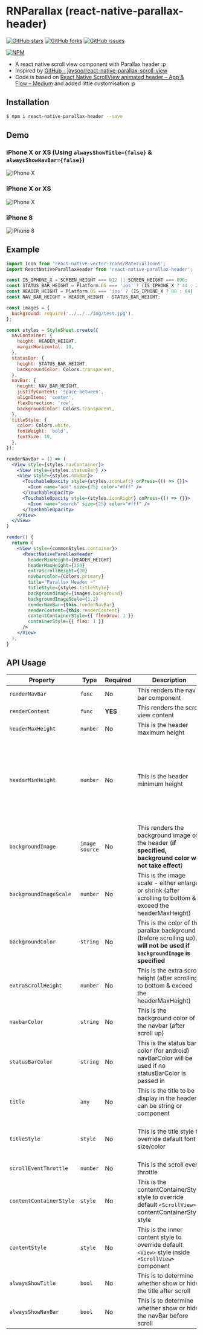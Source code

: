 
# RNParallax (react-native-parallax-header)
[![GitHub stars](https://img.shields.io/github/stars/kyaroru/RNParallax.svg)](https://github.com/kyaroru/RNParallax/stargazers)
[![GitHub forks](https://img.shields.io/github/forks/kyaroru/RNParallax.svg)](https://github.com/kyaroru/RNParallax/network)
[![GitHub issues](https://img.shields.io/github/issues/kyaroru/RNParallax.svg)](https://github.com/kyaroru/RNParallax/issues)

[![NPM](https://nodei.co/npm/react-native-parallax-header.png?downloads=true&downloadRank=true&stars=true)](https://nodei.co/npm/react-native-parallax-header/)

- A react native scroll view component with Parallax header :p
- Inspired by [GitHub - jaysoo/react-native-parallax-scroll-view](https://github.com/jaysoo/react-native-parallax-scroll-view)
- Code is based on [React Native ScrollView animated header – App & Flow – Medium](https://medium.com/appandflow/react-native-scrollview-animated-header-10a18cb9469e) and added little customisation :p

## Installation
```bash
$ npm i react-native-parallax-header --save
```
## Demo
### iPhone X or XS (Using `alwaysShowTitle={false}` & `alwaysShowNavBar={false}`)
![iPhone X](https://i.gyazo.com/24343e2127b8e479a52f4bc5853ef457.gif)

### iPhone X or XS
![iPhone X](https://i.gyazo.com/b24881b191ce5a69e7de14b7d0bb688e.gif)

### iPhone 8
![iPhone 8](https://i.gyazo.com/eebeff28c7df7b0233fabb9cf2a9c5dc.gif)

## Example
```jsx
import Icon from 'react-native-vector-icons/MaterialIcons';
import ReactNativeParallaxHeader from 'react-native-parallax-header';

const IS_IPHONE_X = SCREEN_HEIGHT === 812 || SCREEN_HEIGHT === 896;
const STATUS_BAR_HEIGHT = Platform.OS === 'ios' ? (IS_IPHONE_X ? 44 : 20) : 0;
const HEADER_HEIGHT = Platform.OS === 'ios' ? (IS_IPHONE_X ? 88 : 64) : 64;
const NAV_BAR_HEIGHT = HEADER_HEIGHT - STATUS_BAR_HEIGHT;

const images = {
  background: require('../../../img/test.jpg'),
};

const styles = StyleSheet.create({
  navContainer: {
    height: HEADER_HEIGHT,
    marginHorizontal: 10,
  },
  statusBar: {
    height: STATUS_BAR_HEIGHT,
    backgroundColor: Colors.transparent,
  },
  navBar: {
    height: NAV_BAR_HEIGHT,
    justifyContent: 'space-between',
    alignItems: 'center',
    flexDirection: 'row',
    backgroundColor: Colors.transparent,
  },
  titleStyle: {
    color: Colors.white,
    fontWeight: 'bold',
    fontSize: 18,
  },
});

renderNavBar = () => (
  <View style={styles.navContainer}>
    <View style={styles.statusBar} />
    <View style={styles.navBar}>
      <TouchableOpacity style={styles.iconLeft} onPress={() => {}}>
        <Icon name="add" size={25} color="#fff" />
      </TouchableOpacity>
      <TouchableOpacity style={styles.iconRight} onPress={() => {}}>
        <Icon name="search" size={25} color="#fff" />
      </TouchableOpacity>
    </View>
  </View>
)

render() {
  return (
    <View style={commonStyles.container}>
      <ReactNativeParallaxHeader
        headerMinHeight={HEADER_HEIGHT}
        headerMaxHeight={250}
        extraScrollHeight={20}
        navbarColor={Colors.primary}
        title="Parallax Header ~"
        titleStyle={styles.titleStyle}
        backgroundImage={images.background}
        backgroundImageScale={1.2}
        renderNavBar={this.renderNavBar}
        renderContent={this.renderContent}
        contentContainerStyle={{ flexGrow: 1 }}
        containerStyle={{ flex: 1 }}
      />
    </View>
  );
}
```

## API Usage
| Property | Type | Required | Description | Default |
| -------- | ---- | -------- | ----------- | ------- |
| `renderNavBar` | `func` | No | This renders the nav bar component | Empty `<View />` |
| `renderContent` | `func` | **YES** | This renders the scroll view content | - |
| `headerMaxHeight` | `number` | No | This is the header maximum height | Default to `170` |
| `headerMinHeight` | `number` | No | This is the header minimum height | Default to common ios & android navbar height (have support for iPhone X too :p) |
| `backgroundImage` | `image source` | No | This renders the background image of the header (**if specified, background color will not take effect**) | Default to `null` |
| `backgroundImageScale` | `number` | No | This is the image scale - either enlarge or shrink (after scrolling to bottom & exceed the headerMaxHeight) | Default is `1.5` |
| `backgroundColor` | `string` | No | This is the color of the parallax background (before scrolling up), **will not be used if `backgroundImage` is specified** | Default color is `#303F9F` |
| `extraScrollHeight` | `number` | No | This is the extra scroll height (after scrolling to bottom & exceed the headerMaxHeight) | Default is `30` |
| `navbarColor` | `string` | No | This is the background color of the navbar (after scroll up) | Default color is `#3498db` |
| `statusBarColor` | `string` | No | This is the status bar color (for android) navBarColor will be used if no statusBarColor is passed in | Default to `null` |
| `title` | `any` | No | This is the title to be display in the header, can be string or component | Default to `null` |
| `titleStyle` | `style` | No | This is the title style to override default font size/color | Default to `color: ‘white’ `text and `fontSize: 16` |
| `scrollEventThrottle` | `number` | No | This is the scroll event throttle | Default is `16` |
| `contentContainerStyle` | `style` | No | This is the contentContainerStyle style to override default `<ScrollView>` contentContainerStyle style | Default to `null` |
| `contentStyle` | `style` | No | This is the inner content style to override default `<View>` style inside `<ScrollView>` component | Default to `null` |
| `alwaysShowTitle` | `bool` | No | This is to determine whether show or hide the title after scroll | Default to `true` |
| `alwaysShowNavBar` | `bool` | No | This is to determine whether show or hide the navBar before scroll | Default to `true` |